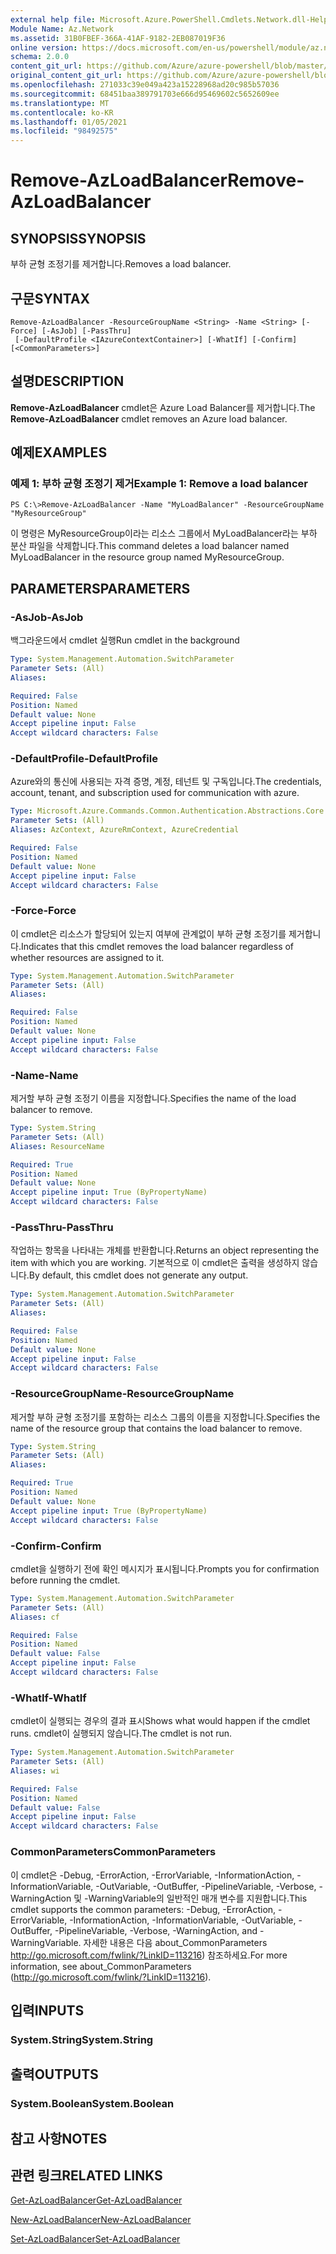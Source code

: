 ```yaml
---
external help file: Microsoft.Azure.PowerShell.Cmdlets.Network.dll-Help.xml
Module Name: Az.Network
ms.assetid: 31B0FBEF-366A-41AF-9182-2EB087019F36
online version: https://docs.microsoft.com/en-us/powershell/module/az.network/remove-azloadbalancer
schema: 2.0.0
content_git_url: https://github.com/Azure/azure-powershell/blob/master/src/Network/Network/help/Remove-AzLoadBalancer.md
original_content_git_url: https://github.com/Azure/azure-powershell/blob/master/src/Network/Network/help/Remove-AzLoadBalancer.md
ms.openlocfilehash: 271033c39e049a423a15228968ad20c985b57036
ms.sourcegitcommit: 68451baa389791703e666d95469602c5652609ee
ms.translationtype: MT
ms.contentlocale: ko-KR
ms.lasthandoff: 01/05/2021
ms.locfileid: "98492575"
---
```

# <span data-ttu-id="9292a-101">Remove-AzLoadBalancer</span><span class="sxs-lookup"><span data-stu-id="9292a-101">Remove-AzLoadBalancer</span></span>

## <span data-ttu-id="9292a-102">SYNOPSIS</span><span class="sxs-lookup"><span data-stu-id="9292a-102">SYNOPSIS</span></span>
<span data-ttu-id="9292a-103">부하 균형 조정기를 제거합니다.</span><span class="sxs-lookup"><span data-stu-id="9292a-103">Removes a load balancer.</span></span>

## <span data-ttu-id="9292a-104">구문</span><span class="sxs-lookup"><span data-stu-id="9292a-104">SYNTAX</span></span>

```
Remove-AzLoadBalancer -ResourceGroupName <String> -Name <String> [-Force] [-AsJob] [-PassThru]
 [-DefaultProfile <IAzureContextContainer>] [-WhatIf] [-Confirm] [<CommonParameters>]
```

## <span data-ttu-id="9292a-105">설명</span><span class="sxs-lookup"><span data-stu-id="9292a-105">DESCRIPTION</span></span>
<span data-ttu-id="9292a-106">**Remove-AzLoadBalancer** cmdlet은 Azure Load Balancer를 제거합니다.</span><span class="sxs-lookup"><span data-stu-id="9292a-106">The **Remove-AzLoadBalancer** cmdlet removes an Azure load balancer.</span></span>

## <span data-ttu-id="9292a-107">예제</span><span class="sxs-lookup"><span data-stu-id="9292a-107">EXAMPLES</span></span>

### <span data-ttu-id="9292a-108">예제 1: 부하 균형 조정기 제거</span><span class="sxs-lookup"><span data-stu-id="9292a-108">Example 1: Remove a load balancer</span></span>
```
PS C:\>Remove-AzLoadBalancer -Name "MyLoadBalancer" -ResourceGroupName "MyResourceGroup"
```

<span data-ttu-id="9292a-109">이 명령은 MyResourceGroup이라는 리소스 그룹에서 MyLoadBalancer라는 부하 분산 파일을 삭제합니다.</span><span class="sxs-lookup"><span data-stu-id="9292a-109">This command deletes a load balancer named MyLoadBalancer in the resource group named MyResourceGroup.</span></span>

## <span data-ttu-id="9292a-110">PARAMETERS</span><span class="sxs-lookup"><span data-stu-id="9292a-110">PARAMETERS</span></span>

### <span data-ttu-id="9292a-111">-AsJob</span><span class="sxs-lookup"><span data-stu-id="9292a-111">-AsJob</span></span>
<span data-ttu-id="9292a-112">백그라운드에서 cmdlet 실행</span><span class="sxs-lookup"><span data-stu-id="9292a-112">Run cmdlet in the background</span></span>

```yaml
Type: System.Management.Automation.SwitchParameter
Parameter Sets: (All)
Aliases:

Required: False
Position: Named
Default value: None
Accept pipeline input: False
Accept wildcard characters: False
```

### <span data-ttu-id="9292a-113">-DefaultProfile</span><span class="sxs-lookup"><span data-stu-id="9292a-113">-DefaultProfile</span></span>
<span data-ttu-id="9292a-114">Azure와의 통신에 사용되는 자격 증명, 계정, 테넌트 및 구독입니다.</span><span class="sxs-lookup"><span data-stu-id="9292a-114">The credentials, account, tenant, and subscription used for communication with azure.</span></span>

```yaml
Type: Microsoft.Azure.Commands.Common.Authentication.Abstractions.Core.IAzureContextContainer
Parameter Sets: (All)
Aliases: AzContext, AzureRmContext, AzureCredential

Required: False
Position: Named
Default value: None
Accept pipeline input: False
Accept wildcard characters: False
```

### <span data-ttu-id="9292a-115">-Force</span><span class="sxs-lookup"><span data-stu-id="9292a-115">-Force</span></span>
<span data-ttu-id="9292a-116">이 cmdlet은 리소스가 할당되어 있는지 여부에 관계없이 부하 균형 조정기를 제거합니다.</span><span class="sxs-lookup"><span data-stu-id="9292a-116">Indicates that this cmdlet removes the load balancer regardless of whether resources are assigned to it.</span></span>

```yaml
Type: System.Management.Automation.SwitchParameter
Parameter Sets: (All)
Aliases:

Required: False
Position: Named
Default value: None
Accept pipeline input: False
Accept wildcard characters: False
```

### <span data-ttu-id="9292a-117">-Name</span><span class="sxs-lookup"><span data-stu-id="9292a-117">-Name</span></span>
<span data-ttu-id="9292a-118">제거할 부하 균형 조정기 이름을 지정합니다.</span><span class="sxs-lookup"><span data-stu-id="9292a-118">Specifies the name of the load balancer to remove.</span></span>

```yaml
Type: System.String
Parameter Sets: (All)
Aliases: ResourceName

Required: True
Position: Named
Default value: None
Accept pipeline input: True (ByPropertyName)
Accept wildcard characters: False
```

### <span data-ttu-id="9292a-119">-PassThru</span><span class="sxs-lookup"><span data-stu-id="9292a-119">-PassThru</span></span>
<span data-ttu-id="9292a-120">작업하는 항목을 나타내는 개체를 반환합니다.</span><span class="sxs-lookup"><span data-stu-id="9292a-120">Returns an object representing the item with which you are working.</span></span>
<span data-ttu-id="9292a-121">기본적으로 이 cmdlet은 출력을 생성하지 않습니다.</span><span class="sxs-lookup"><span data-stu-id="9292a-121">By default, this cmdlet does not generate any output.</span></span>

```yaml
Type: System.Management.Automation.SwitchParameter
Parameter Sets: (All)
Aliases:

Required: False
Position: Named
Default value: None
Accept pipeline input: False
Accept wildcard characters: False
```

### <span data-ttu-id="9292a-122">-ResourceGroupName</span><span class="sxs-lookup"><span data-stu-id="9292a-122">-ResourceGroupName</span></span>
<span data-ttu-id="9292a-123">제거할 부하 균형 조정기를 포함하는 리소스 그룹의 이름을 지정합니다.</span><span class="sxs-lookup"><span data-stu-id="9292a-123">Specifies the name of the resource group that contains the load balancer to remove.</span></span>

```yaml
Type: System.String
Parameter Sets: (All)
Aliases:

Required: True
Position: Named
Default value: None
Accept pipeline input: True (ByPropertyName)
Accept wildcard characters: False
```

### <span data-ttu-id="9292a-124">-Confirm</span><span class="sxs-lookup"><span data-stu-id="9292a-124">-Confirm</span></span>
<span data-ttu-id="9292a-125">cmdlet을 실행하기 전에 확인 메시지가 표시됩니다.</span><span class="sxs-lookup"><span data-stu-id="9292a-125">Prompts you for confirmation before running the cmdlet.</span></span>

```yaml
Type: System.Management.Automation.SwitchParameter
Parameter Sets: (All)
Aliases: cf

Required: False
Position: Named
Default value: False
Accept pipeline input: False
Accept wildcard characters: False
```

### <span data-ttu-id="9292a-126">-WhatIf</span><span class="sxs-lookup"><span data-stu-id="9292a-126">-WhatIf</span></span>
<span data-ttu-id="9292a-127">cmdlet이 실행되는 경우의 결과 표시</span><span class="sxs-lookup"><span data-stu-id="9292a-127">Shows what would happen if the cmdlet runs.</span></span>
<span data-ttu-id="9292a-128">cmdlet이 실행되지 않습니다.</span><span class="sxs-lookup"><span data-stu-id="9292a-128">The cmdlet is not run.</span></span>

```yaml
Type: System.Management.Automation.SwitchParameter
Parameter Sets: (All)
Aliases: wi

Required: False
Position: Named
Default value: False
Accept pipeline input: False
Accept wildcard characters: False
```

### <span data-ttu-id="9292a-129">CommonParameters</span><span class="sxs-lookup"><span data-stu-id="9292a-129">CommonParameters</span></span>
<span data-ttu-id="9292a-130">이 cmdlet은 -Debug, -ErrorAction, -ErrorVariable, -InformationAction, -InformationVariable, -OutVariable, -OutBuffer, -PipelineVariable, -Verbose, -WarningAction 및 -WarningVariable의 일반적인 매개 변수를 지원합니다.</span><span class="sxs-lookup"><span data-stu-id="9292a-130">This cmdlet supports the common parameters: -Debug, -ErrorAction, -ErrorVariable, -InformationAction, -InformationVariable, -OutVariable, -OutBuffer, -PipelineVariable, -Verbose, -WarningAction, and -WarningVariable.</span></span> <span data-ttu-id="9292a-131">자세한 내용은 다음 about_CommonParameters http://go.microsoft.com/fwlink/?LinkID=113216) 참조하세요.</span><span class="sxs-lookup"><span data-stu-id="9292a-131">For more information, see about_CommonParameters (http://go.microsoft.com/fwlink/?LinkID=113216).</span></span>

## <span data-ttu-id="9292a-132">입력</span><span class="sxs-lookup"><span data-stu-id="9292a-132">INPUTS</span></span>

### <span data-ttu-id="9292a-133">System.String</span><span class="sxs-lookup"><span data-stu-id="9292a-133">System.String</span></span>

## <span data-ttu-id="9292a-134">출력</span><span class="sxs-lookup"><span data-stu-id="9292a-134">OUTPUTS</span></span>

### <span data-ttu-id="9292a-135">System.Boolean</span><span class="sxs-lookup"><span data-stu-id="9292a-135">System.Boolean</span></span>

## <span data-ttu-id="9292a-136">참고 사항</span><span class="sxs-lookup"><span data-stu-id="9292a-136">NOTES</span></span>

## <span data-ttu-id="9292a-137">관련 링크</span><span class="sxs-lookup"><span data-stu-id="9292a-137">RELATED LINKS</span></span>

[<span data-ttu-id="9292a-138">Get-AzLoadBalancer</span><span class="sxs-lookup"><span data-stu-id="9292a-138">Get-AzLoadBalancer</span></span>](./Get-AzLoadBalancer.md)

[<span data-ttu-id="9292a-139">New-AzLoadBalancer</span><span class="sxs-lookup"><span data-stu-id="9292a-139">New-AzLoadBalancer</span></span>](./New-AzLoadBalancer.md)

[<span data-ttu-id="9292a-140">Set-AzLoadBalancer</span><span class="sxs-lookup"><span data-stu-id="9292a-140">Set-AzLoadBalancer</span></span>](./Set-AzLoadBalancer.md)


